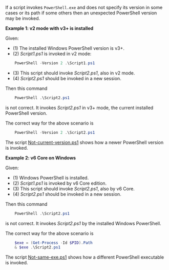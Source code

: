 
If a script invokes `PowerShell.exe` and does not specify its version in some
cases or its path if some others then an unexpected PowerShell version may be
invoked.

**Example 1: v2 mode with v3+ is installed**

Given:

- (1) The installed Windows PowerShell version is v3+.
- (2) *Script1.ps1* is invoked in v2 mode:

```powershell
    PowerShell -Version 2 .\Script1.ps1
```

- (3) This script should invoke *Script2.ps1*, also in v2 mode.
- (4) *Script2.ps1* should be invoked in a new session.

Then this command

```powershell
    PowerShell .\Script2.ps1
```

is not correct.
It invokes *Script2.ps1* in v3+ mode, the current installed PowerShell version.

The correct way for the above scenario is

```powershell
    PowerShell -Version 2 .\Script2.ps1
```

The script [Not-current-version.ps1](Not-current-version.ps1) shows how a newer PowerShell version is invoked.

**Example 2: v6 Core on Windows**

Given:

- (1) Windows PowerShell is installed.
- (2) *Script1.ps1* is invoked by v6 Core edition.
- (3) This script should invoke *Script2.ps1*, also by v6 Core.
- (4) *Script2.ps1* should be invoked in a new session.

Then this command

```powershell
    PowerShell .\Script2.ps1
```

is not correct.
It invokes *Script2.ps1* by the installed Windows PowerShell.

The correct way for the above scenario is

```powershell
    $exe = (Get-Process -Id $PID).Path
    & $exe .\Script2.ps1
```

The script [Not-same-exe.ps1](Not-same-exe.ps1) shows how a different PowerShell executable is invoked.
